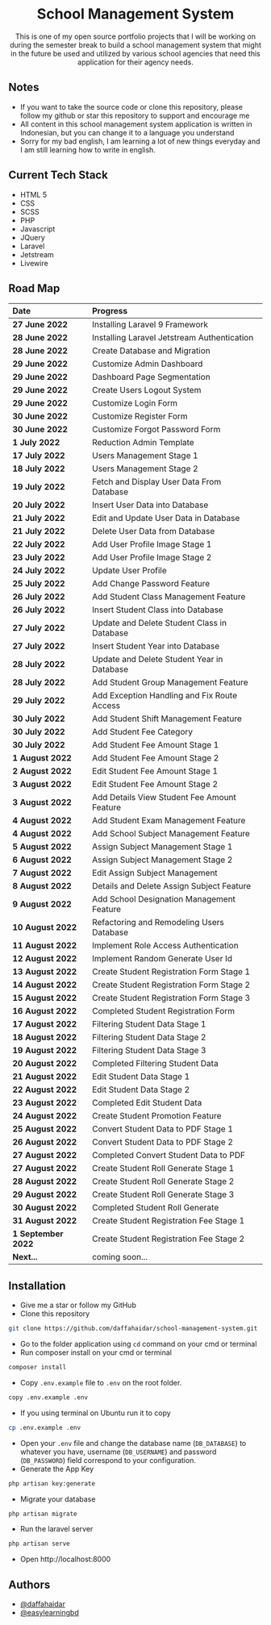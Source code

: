 <h1 align="center">School Management System</h1>

<p align = "center">This is one of my open source portfolio projects that I will be working on during the semester break to build a school management system that might in the future be used and utilized by various school agencies that need this application for their agency needs.</p>

## Notes

-   If you want to take the source code or clone this repository, please follow my github or star this repository to support and encourage me
-   All content in this school management system application is written in Indonesian, but you can change it to a language you understand
-   Sorry for my bad english, I am learning a lot of new things everyday and I am still learning how to write in english.

## Current Tech Stack

-   HTML 5
-   CSS
-   SCSS
-   PHP
-   Javascript
-   JQuery
-   Laravel
-   Jetstream
-   Livewire

## Road Map

| Date                 | Progress                                    |
| :------------------- | :------------------------------------------ |
| **27 June 2022**     | Installing Laravel 9 Framework              |
| **28 June 2022**     | Installing Laravel Jetstream Authentication |
| **28 June 2022**     | Create Database and Migration               |
| **29 June 2022**     | Customize Admin Dashboard                   |
| **29 June 2022**     | Dashboard Page Segmentation                 |
| **29 June 2022**     | Create Users Logout System                  |
| **29 June 2022**     | Customize Login Form                        |
| **30 June 2022**     | Customize Register Form                     |
| **30 June 2022**     | Customize Forgot Password Form              |
| **1 July 2022**      | Reduction Admin Template                    |
| **17 July 2022**     | Users Management Stage 1                    |
| **18 July 2022**     | Users Management Stage 2                    |
| **19 July 2022**     | Fetch and Display User Data From Database   |
| **20 July 2022**     | Insert User Data into Database              |
| **21 July 2022**     | Edit and Update User Data in Database       |
| **21 July 2022**     | Delete User Data from Database              |
| **22 July 2022**     | Add User Profile Image Stage 1              |
| **23 July 2022**     | Add User Profile Image Stage 2              |
| **24 July 2022**     | Update User Profile                         |
| **25 July 2022**     | Add Change Password Feature                 |
| **26 July 2022**     | Add Student Class Management Feature        |
| **26 July 2022**     | Insert Student Class into Database          |
| **27 July 2022**     | Update and Delete Student Class in Database |
| **27 July 2022**     | Insert Student Year into Database           |
| **28 July 2022**     | Update and Delete Student Year in Database  |
| **28 July 2022**     | Add Student Group Management Feature        |
| **29 July 2022**     | Add Exception Handling and Fix Route Access |
| **30 July 2022**     | Add Student Shift Management Feature        |
| **30 July 2022**     | Add Student Fee Category                    |
| **30 July 2022**     | Add Student Fee Amount Stage 1              |
| **1 August 2022**    | Add Student Fee Amount Stage 2              |
| **2 August 2022**    | Edit Student Fee Amount Stage 1             |
| **3 August 2022**    | Edit Student Fee Amount Stage 2             |
| **3 August 2022**    | Add Details View Student Fee Amount Feature |
| **4 August 2022**    | Add Student Exam Management Feature         |
| **4 August 2022**    | Add School Subject Management Feature       |
| **5 August 2022**    | Assign Subject Management Stage 1           |
| **6 August 2022**    | Assign Subject Management Stage 2           |
| **7 August 2022**    | Edit Assign Subject Management              |
| **8 August 2022**    | Details and Delete Assign Subject Feature   |
| **9 August 2022**    | Add School Designation Management Feature   |
| **10 August 2022**   | Refactoring and Remodeling Users Database   |
| **11 August 2022**   | Implement Role Access Authentication        |
| **12 August 2022**   | Implement Random Generate User Id           |
| **13 August 2022**   | Create Student Registration Form Stage 1    |
| **14 August 2022**   | Create Student Registration Form Stage 2    |
| **15 August 2022**   | Create Student Registration Form Stage 3    |
| **16 August 2022**   | Completed Student Registration Form         |
| **17 August 2022**   | Filtering Student Data Stage 1              |
| **18 August 2022**   | Filtering Student Data Stage 2              |
| **19 August 2022**   | Filtering Student Data Stage 3              |
| **20 August 2022**   | Completed Filtering Student Data            |
| **21 August 2022**   | Edit Student Data Stage 1                   |
| **22 August 2022**   | Edit Student Data Stage 2                   |
| **23 August 2022**   | Completed Edit Student Data                 |
| **24 August 2022**   | Create Student Promotion Feature            |
| **25 August 2022**   | Convert Student Data to PDF Stage 1         |
| **26 August 2022**   | Convert Student Data to PDF Stage 2         |
| **27 August 2022**   | Completed Convert Student Data to PDF       |
| **27 August 2022**   | Create Student Roll Generate Stage 1        |
| **28 August 2022**   | Create Student Roll Generate Stage 2        |
| **29 August 2022**   | Create Student Roll Generate Stage 3        |
| **30 August 2022**   | Completed Student Roll Generate             |
| **31 August 2022**   | Create Student Registration Fee Stage 1     |
| **1 September 2022** | Create Student Registration Fee Stage 2     |
| **Next...**          | coming soon...                              |

## Installation

-   Give me a star or follow my GitHub
-   Clone this repository

```bash
git clone https://github.com/daffahaidar/school-management-system.git
```

-   Go to the folder application using `cd` command on your cmd or terminal
-   Run composer install on your cmd or terminal

```bash
composer install
```

-   Copy `.env.example` file to `.env` on the root folder.

```bash
copy .env.example .env
```

-   If you using terminal on Ubuntu run it to copy

```bash
cp .env.example .env
```

-   Open your `.env` file and change the database name (`DB_DATABASE`) to whatever you have, username (`DB_USERNAME`) and password (`DB_PASSWORD`) field correspond to your configuration.
-   Generate the App Key

```bash
php artisan key:generate
```

-   Migrate your database

```bash
php artisan migrate
```

-   Run the laravel server

```bash
php artisan serve
```

-   Open http://localhost:8000

## Authors

-   [@daffahaidar](https://www.github.com/daffahaidar)
-   [@easylearningbd](https://www.github.com/easylearningbd)

